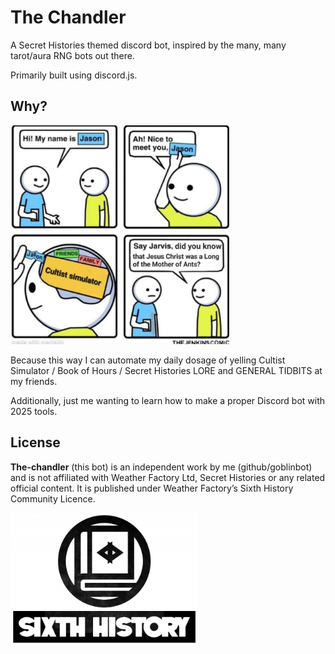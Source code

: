 # The Chandler

A Secret Histories themed discord bot, inspired by the many, many tarot/aura RNG bots out there.

Primarily built using discord.js.

## Why?

<img src="image/meme/memoryIssue.jpg" width="350" height="350" />

Because this way I can automate my daily dosage of yelling Cultist Simulator / Book of Hours / Secret Histories LORE and GENERAL TIDBITS at my friends.

Additionally, just me wanting to learn how to make a proper Discord bot with 2025 tools.

## License

**The-chandler** (this bot) is an independent work by me (github/goblinbot) and is not affiliated with Weather Factory Ltd, Secret Histories or any related official content. It is published under Weather Factory’s Sixth History Community Licence.

<img src="image/sixth-history-logo-text-black-768x545.png" width="300" />